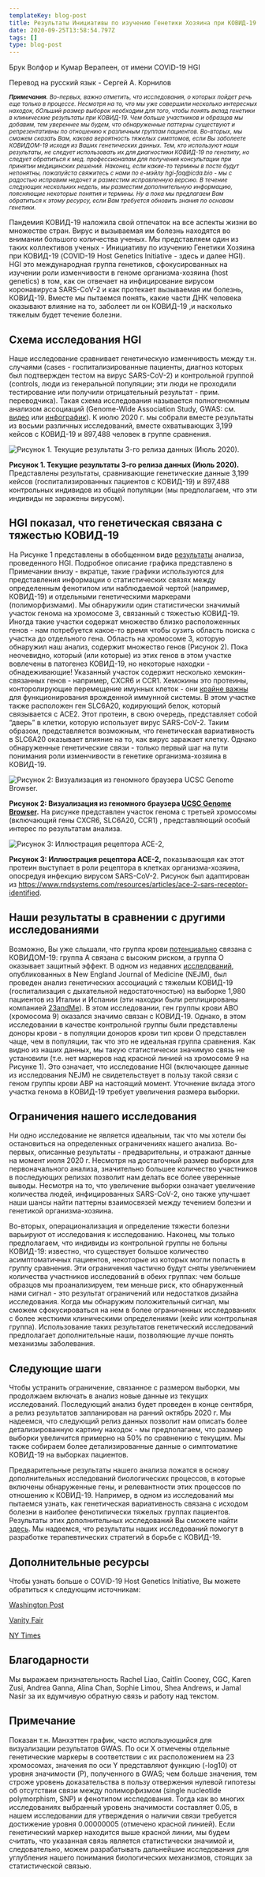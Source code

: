 ```yaml
---
templateKey: blog-post
title: Результаты Инициативы по изучению Генетики Хозяина при КОВИД-19 (COVID-19 Host Genetics Initiative) от 2 июля 2020 г.
date: 2020-09-25T13:58:54.797Z
tags: []
type: blog-post
---
```


Брук Волфор и Кумар Верапеен, от имени COVID-19 HGI

Перевод на русский язык - Сергей А. Корнилов


<small>
<em>
<strong>Примечания.</strong> Во-первых, важно отметить, что исследования, о которых пойдет речь еще только в процессе. Несмотря на то, что мы уже совершили несколько интересных находок, бОльший размер выборок необходим для того, чтобы понять вклад генетики в клинические результаты при КОВИД-19. Чем больше участников и образцов мы добавим, тем увереннее мы будем, что обнаруженные паттерны существуют и репрезентативны по отношению к различным группам пациентов. Во-вторых, мы сможем сказать Вам, какова вероятность тяжелых симптомов, если Вы заболеете КОВИДОМ-19 исходя из Ваших генетических данных. Тем, кто используют наши результаты, не следует использовать их для диагностики КОВИД-19 по генотипу, но следует обратиться к мед. профессионалам для получения консультации при принятии медицинских решений. Наконец, если какие-то термины в посте будут непонятны, пожалуйста свяжитесь с нами по е-мэйлу  hgi-faq@icda.bio  - мы с радостью исправим недочет и разместим исправленную версию. В течение следующих нескольких недель, мы разместим дополнительную информацию, поясняющие некоторые понятия и термины. Ну а пока мы предлагаем Вам обратиться к этому ресурсу, если Вам требуется обновить знания по основам генетики.
</em>
</small>

Пандемия КОВИД-19 наложила свой отпечаток на все аспекты жизни во множестве стран. Вирус и вызываемая им болезнь находятся во внимании большого количества ученых. Мы представляем один из таких коллективов  ученых - Инициативу по изучению Генетики Хозяина при КОВИД-19 (COVID-19 Host Genetics Initiative - здесь и далее HGI). HGI это международная группа генетиков, сфокусированных на изучении роли изменчивости в геноме организма-хозяина (host genetics) в том, как он отвечает на инфицирование вирусом коронавируса SARS-CoV-2 и как протекает вызываемая им болезнь, КОВИД-19. Вместе мы пытаемся понять, какие части ДНК человека оказывают влияние на то, заболеет ли он КОВИД-19 ,и насколько тяжелым будет течение болезни.

## Схема исследования HGI

Наше исследование сравнивает генетическую изменчивость между т.н. случаями (cases - госпитализированные пациенты, диагноз которых был подтвержден тестом на вирус  SARS-CoV-2) и контрольной группой (controls, люди из генеральной популяции; эти люди не проходили тестирование или получили отрицательный результат  - прим. переводчика). Такая схема исследования называется полногеномным анализом ассоциаций (Genome-Wide Association Study, GWAS: см. [видео](https://www.youtube.com/watch?v=cgyc55JhdcM) или [инфографик](https://www.broadinstitute.org/visuals/explainer-genome-wide-association-studies)). К июлю 2020 г. мы собрали вместе результаты из восьми различных исследований, вместе охватывающих 3,199 кейсов с КОВИД-19 и 897,488 человек в группе сравнения.


![Рисунок 1. Текущие результаты 3-го релиза данных (Июль 2020).](/img/scicomm_blog_post_20200924.png)
<figcaption class="manual-md-inline-caption">
<strong>Рисунок 1. Текущие результаты 3-го релиза данных (Июль 2020).</strong> Представлены результаты, сравнивающие генетические данные 3,199 кейсов (госпитализированных пациентов  с КОВИД-19) и 897,488 контрольных индивидов из общей популяции (мы предполагаем, что эти индивиды не заражены вирусом).
</figcaption>

## HGI показал, что генетическая связана с тяжестью КОВИД-19

На Рисунке 1 представлены в обобщенном виде [результаты](/results/r3/) анализа, проведенного HGI. Подробное описание графика представлено в Примечании внизу - вкратце, такие графики используются для представления информации о статистических связях между определенным фенотипом или наблюдаемой чертой (например, КОВИД-19) и отдельными генетическими маркерами (полиморфизмами). Мы обнаружили один статистически значимый участок генома на хромосоме 3, связанный с тяжестью КОВИД-19. Иногда такие участки содержат множество близко расположенных генов - нам потребуется какое-то время чтобы сузить область поиска с участка до отдельного гена. Область на хромосоме 3, которую обнаружил наш анализ, содержит множество генов (Рисунок 2). Пока неочевидно, который (или которые) из этих генов в этом участке вовлечены в патогенез КОВИД-19, но некоторые находки - обнадеживающие! Указанный участок содержит несколько хемокин-связанных генов - например, CXCR6 и CCR1. Хемокины это протеины, конторолирующие перемещение имунных клеток - они [крайне важны](https://www.ncbi.nlm.nih.gov/pmc/articles/PMC4448619/) для функционирования врожденной иммунной системы. В этом участке также расположен ген SLC6A20, кодирующий белок, который связывается с ACE2. Этот протеин, в свою очередь, представляет собой “дверь” в клетки, которую использует вирус SARS-CoV-2. Таким образом, представляется возможным, что генетическая вариативность в SLC6A20 оказывает влияние на то, как вирус заражает клетку. Однако обнаруженные генетические связи - только первый шаг на пути понимания роли изменчивости в генетике организма-хозяина в КОВИД-19.


![Рисунок 2: Визуализация из геномного браузера UCSC Genome Browser.](/img/hgt_genome_32a4d_7bc390.jpg)
<figcaption class="manual-md-inline-caption">
<strong>Рисунок 2: Визуализация из геномного браузера <a href="https://genome.ucsc.edu" target="_blank" rel="noopener noreferrer">UCSC Genome Browser</a>.</strong>  На рисунке представлен участок генома с третьей хромосомы (включающий гены CXCR6, SLC6A20, CCR1) , представляющий особый интерес по результатам анализа.
</figcaption>

![Рисунок 3: Иллюстрация рецептора ACE-2,](/img/unnamed.png)
<figcaption class="manual-md-inline-caption">
<strong>Рисунок 3: Иллюстрация рецептора ACE-2,</strong> показывающая как этот протеин выступает в роли рецептора в клетках организма-хозяина, опосредуя инфекцию вирусом SARS-CoV-2. Рисунок был адаптирован из <a href="https://www.rndsystems.com/resources/articles/ace-2-sars-receptor-identified" target="_blank" rel="noopener noreferrer">https://www.rndsystems.com/resources/articles/ace-2-sars-receptor-identified</a>.
</figcaption>

## Наши результаты в сравнении с другими исследованиями

Возможно, Вы уже слышали, что группа крови [потенциально](https://www.cnn.com/2020/07/16/health/blood-types-coronavirus-wellness-scn/index.html) связана с КОВИДОМ-19: группа А связана с высоким риском, а группа О оказывает защитный эффект. В одном из недавних [исследований](https://www.nejm.org/doi/full/10.1056/NEJMoa2020283), опубликованных в New England Journal of Medicine (NEJM), был проведен анализ генетических ассоциаций с тяжелым КОВИД-19 (госпитализация с дыхательной недостаточностью) на выборке 1,980 пациентов из Италии и Испании (эти находки были реплицированы компанией [23andMe](https://www.medrxiv.org/content/10.1101/2020.09.04.20188318v1)). В этом исследовании, ген группы крови ABO (хромосома 9) оказался значимо связан с КОВИД-19. Однако, в этом исследовании в качестве контрольной группы были представлены доноры крови - в популяции доноров крови тип крови О представлен чаще, чем в популяции, так что это не идеальная группа сравнения. Как видно из наших данных, мы такую статистически значимую связь не установили (т.е. нет маркеров над красной линией на хромосоме 9 на Рисунке 1). Это означает, что исследование HGI (включающее данные из исследования NEJM) не свидетельствует в пользу такой связи с геном группы крови ABP на настоящий момент. Уточнение вклада этого участка генома в КОВИД-19 требует увеличения размера выборки.

## Ограничения нашего исследования

Ни одно исследование не является идеальным, так что мы хотели бы остановиться на определенных ограничениях нашего анализа. Во-первых, описанные результаты - предварительны, и отражают данные на момент июля 2020 г. Несмотря на достаточный размер выборки для первоначального анализа, значительно большее количество участников в последующих релизах позволит нам делать все более уверенные выводы. Несмотря на то, что увеличение выборки означает увеличение количества людей, инфицированных SARS-CoV-2, оно также улучшает наши шансы найти паттерны взаимосвязей между течением болезни и генетикой организма-хозяина.

Во-вторых, операционализация и определение тяжести болезни варьируют от исследования к исследованию. Наконец, мы только предполагаем, что индивиды из контрольной группы не больны КОВИД-19: известно, что существует большое количество асимптоматичных пациентов, некоторые из которых могли попасть в группу сравнения. Эти ограничения частично будут сняты увеличением количества участников исследований в обеих группах: чем больше образцов мы проанализируем, тем меньше риск, кто обнаруженный нами сигнал - это результат ограничений или недостатков дизайна исследования. Когда мы обнаружим положительный сигнал, мы сможем сфокусироваться на нем в более ограниченных исследованиях с более жесткими клиническими определениями (кейс или контрольная группа). Использование таких результатов генетический исследований предполагает дополнительные наши, позволяющие лучше понять механизмы заболевания.

## Следующие шаги

Чтобы устранить ограничение, связанное с размером выборки, мы продолжаем включать в анализ новые данные из текущих исследований. Последующий анализ будет проведен в конце сентября, а релиз результатов запланирован на ранний октябрь 2020 г. Мы надеемся, что следующий релиз данных позволит нам описать более детализированную картину находок -  мы предполагаем, что размер выборки увеличится примерно на 50% по сравнению с текущим. Мы также собираем более детализированные данные о симптоматике КОВИД-19 на выборках пациентов.

Предварительные результаты нашего анализа ложатся в основу дополнительных исследований биологических процессов, в которые включены обнаруженные гены, и релевантности этих процессов по отношению к КОВИД-19. Например, в одном из исследований мы пытаемся узнать, как генетическая вариативность связана с исходом болезни в наиболее фенотипически тяжелых группах пациентов. Результаты этих дополнительных исследований Вы сможете найти [здесь](/blog/2020-06-29-in-silico-follow-up-results/). Мы надеемся, что результаты наших исследований помогут в разработке терапевтических стратегий в борьбе с КОВИД-19.

## Дополнительные ресурсы

Чтобы узнать больше о COVID-19 Host Genetics Initiative, Вы можете обратиться к следующим источникам:


[Washington Post](https://www.washingtonpost.com/opinions/2020/04/27/covid-19-quickly-kills-some-while-others-dont-show-symptoms-can-genetics-explain-this/)

[Vanity Fair](https://www.vanityfair.com/news/2020/04/genetic-chances-of-dying-from-coronavirus)

[NY Times](https://www.nytimes.com/2020/06/03/health/coronavirus-blood-type-genetics.html)

## Благодарности

Мы выражаем признательность Rachel Liao, Caitlin Cooney, CGC, Karen Zusi, Andrea Ganna, Alina Chan, Sophie Limou, Shea Andrews, и Jamal Nasir за их вдумчивую обратную связь и работу над текстом.

## Примечание

Показан т.н. Манхэттен график, часто использующийся для визуализации результатов GWAS. По оси Х отмечены отдельные генетические маркеры в соответствии с их расположением на 23 хромосомах, значения по оси Y представляют функцию (-log10) от уровня значимости (P), полученного в GWAS; чем больше значения, тем строже уровень доказательства в пользу отвержения нулевой гипотезы об отсутствии связи между полиморфизмом (single nucleotide polymorphism, SNP) и фенотипом исследования. Тогда как во многих исследованиях выбранный уровень значимости составляет 0.05, в нашем исследовании для утверждения о наличии связи требуется достижение уровня 0.00000005 (отмечено красной линией). Если генетический маркер находится выше красной линии, мы будем считать, что указанная связь является статистически значимой и, следовательно, можем разрабатывать дальнейшие исследования для углубления нашего понимания биологических механизмов, стоящих за статистической связью.
